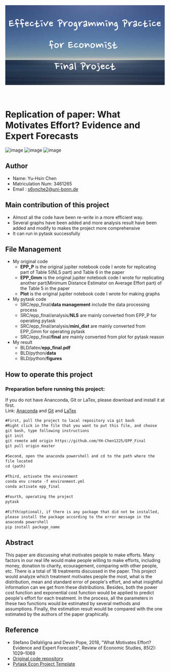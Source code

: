 <p align="center">
  <img src="https://github.com/YH-Chen1225/EPP_Final/blob/master/src/Effective_Programming_Practice_for_Economist%C2%A0Final_Project.png" alt="Sublime's custom image"/>
</p>

<br> Replication of paper: What Motivates Effort? Evidence and Expert Forecasts
=========

![image](https://img.shields.io/badge/Language-Python-brightgreen)
![image](https://img.shields.io/badge/Version-3.11-yellowgreen)
![image](https://img.shields.io/badge/Kernel-epp__final-orange)

## Author
- Name: Yu-Hsin Chen  
- Matriculation Num: 3461265
- Email : s6ynche2@uni-bonn.de 

## Main contribution of this project
- Almost all the code have been re-write in a more efficient way.
- Several graphs have been added and more analysis result have been added and modify to makes the project more comprehensive
- It can run in pytask successfully

## File Management
- My original code
  - **EPP_P** is the original jupiter notebook code I wrote for replicating part of Table 5(NLS part) and Table 6 in the paper 
  - **EPP_Gmm** is the original jupiter notebook code I wrote for replicating another part(Minimum Distance Estimator on Average Effort part) of the Table 5 in the paper
  - **Plot** is the original jupiter notebook code I wrote for making graphs
- My pytask code
  - SRC/epp_final/**data management** include the data processing process
  - SRC/epp_final/analysis/**NLS** are mainly converted from EPP_P for operating pytask
  - SRC/epp_final/analysis/**mini_dist** are mainly converted from EPP_Gmm for operating pytask
  - SRC/epp_final/**final** are mainly converted from plot for pytask reason
- My result
  - BLD/latex/**epp_final.pdf**
  - BLD/python/**data**
  - BLD/python/**figures**

## How to operate this project
### Preparation before running this project:
If you do not have Ananconda, Git or LaTex, please download and install it at first.
<br> Link: [Anaconda](https://www.anaconda.com/) and [Git](https://git-scm.com/) and [LaTex](https://www.latex-project.org/get/#ctan)

```
#First, pull the project to lacal repository via git bash
#Right click in the file that you want to put this file, and choose git bash, type following instructions
git init 
git remote add origin https://github.com/YH-Chen1225/EPP_Final
git pull origin master

#Second, open the anaconda powershell and cd to the path where the file located
cd (path)

#Third, activate the environment
conda env create -f environment.yml
conda activate epp_final

#Fourth, operating the project
pytask

#Fifth(optional), if there is any package that did not be installed, please install the package according to the error message in the anaconda powershell
pip install package_name 
```

## Abstract
This paper are discussing what motivates people to make efforts. Many factors in our real life would make people willing to make efforts, including money, donation to charity, ecouragement, comparing with other people, etc. There is a total of 18 treatments discussed in the paper. This project would analyze which treatment motivates people the most, what is the distribution, mean and standard error of people's effort, and what insightful information can we get from these distributions. Besides, both the power cost function and exponential cost function would be applied to predict people's effort for each treatment. In the process, all the parameters in these two functions would be estimated by several methods and assumptions. Finally, the estimation result would be compared with the one estimated by the authors of the paper graphically.

## Reference
- Stefano DellaVigna and Devin Pope, 2018, "What Motivates Effort? Evidence and Expert Forecasts", Review of Economic Studies, 85(2): 1029–1069
- [Original code repository](https://github.com/MassimilianoPozzi/python_julia_structural_behavioral_economics)
- [Pytask Econ Project Template](https://github.com/OpenSourceEconomics/econ-project-templates)
